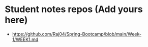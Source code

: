 # Student notes repos (Add yours here)
- https://github.com/Raj04/Spring-Bootcamp/blob/main/Week-1/WEEK1.md